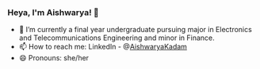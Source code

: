 ### Heya, I'm Aishwarya! 👋

- 🔭 I’m currently a final year undergraduate pursuing major in Electronics and Telecommunications Engineering and minor in Finance.
- 📫 How to reach me: LinkedIn - @[AishwaryaKadam](https://www.linkedin.com/in/aishwarya-kadam-b796a81b2/)
- 😄 Pronouns: she/her
